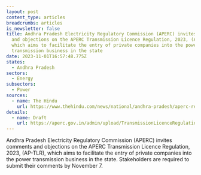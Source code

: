 ```yaml
---
layout: post
content_type: articles
breadcrumbs: articles
is_newsletter: false
title: Andhra Pradesh Electricity Regulatory Commission (APERC) invites comments
  and objections on the APERC Transmission Licence Regulation, 2023, (AP-TLR),
  which aims to facilitate the entry of private companies into the power
  transmission business in the state
date: 2023-11-01T16:57:48.775Z
states:
  - Andhra Pradesh
sectors:
  - Energy
subsectors:
  - Power
sources:
  - name: The Hindu
    url: https://www.thehindu.com/news/national/andhra-pradesh/aperc-regulation-seeks-to-allow-entry-of-private-firms-into-power-transmission-business-in-andhra-pradesh/article67458536.ece
details:
  - name: Draft
    url: https://aperc.gov.in/admin/upload/TransmissionLicenceRegulation2023_19.09.23.pdf
---
```

Andhra Pradesh Electricity Regulatory Commission (APERC) invites comments and objections on the APERC Transmission Licence Regulation, 2023, (AP-TLR), which aims to facilitate the entry of private companies into the power transmission business in the state. Stakeholders are required to submit their comments by November 7.
